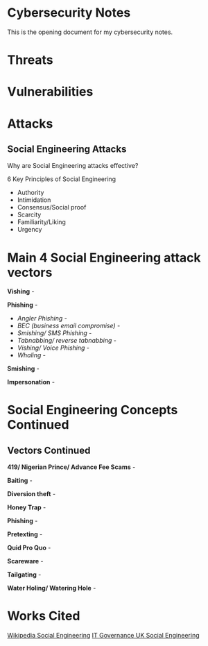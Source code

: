 # Cybersecurity Notes
This is the opening document for my cybersecurity notes.



# Threats



# Vulnerabilities



# Attacks
## Social Engineering Attacks



Why are Social Engineering attacks effective?


6 Key Principles of Social Engineering
* Authority
* Intimidation
* Consensus/Social proof
* Scarcity
* Familiarity/Liking
* Urgency

# Main 4 Social Engineering attack vectors
**Vishing** -

**Phishing** - 

* _Angler Phishing_ - 
* _BEC (business email compromise)_ - 
* _Smishing/ SMS Phishing_ -
* _Tabnabbing/ reverse tabnabbing_ - 
* _Vishing/ Voice Phishing_ -
* _Whaling_ -

**Smishing** -

**Impersonation** -

# Social Engineering Concepts Continued
## Vectors Continued

**419/ Nigerian Prince/ Advance Fee Scams** - 

**Baiting** - 

**Diversion theft** - 

**Honey Trap** - 

**Phishing** - 

**Pretexting** - 

**Quid Pro Quo** - 

**Scareware** - 

**Tailgating** - 

**Water Holing/ Watering Hole** - 








# Works Cited
[Wikipedia Social Engineering](https://en.wikipedia.org/wiki/Social_engineering_(security))
[IT Governance UK Social Engineering](https://www.itgovernance.co.uk/social-engineering-attacks)



